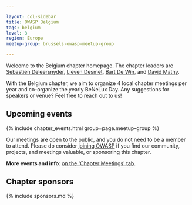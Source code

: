 ```yaml
---

layout: col-sidebar
title: OWASP Belgium
tags: belgium
level: 3
region: Europe
meetup-group: brussels-owasp-meetup-group

---
```

Welcome to the Belgium chapter homepage. The chapter leaders are
[Sebastien Deleersnyder](mailto:seba@owasp.org),
[Lieven Desmet](mailto:lieven.desmet@owasp.org),
[Bart De Win](mailto:bart.dewin@owasp.org), and
[David Mathy](mailto:david.mathy@owasp.org).

With the Belgium chapter, we aim to organize 4 local chapter meetings per year and co-organize the yearly BeNeLux Day. Any suggestions for speakers or venue? Feel free to reach out to us!

## Upcoming events

{% include chapter_events.html group=page.meetup-group %}

Our meetings are open to the public, and you do not need to be a member to attend. Please do consider [joining OWASP](https://owasp.org/membership/) if you find our community, projects, and meetings valuable, or sponsoring this chapter.

**More events and info**: [on the 'Chapter Meetings' tab](https://owasp.org/www-chapter-belgium/#div-meetings).

## Chapter sponsors
{% include sponsors.md %}
